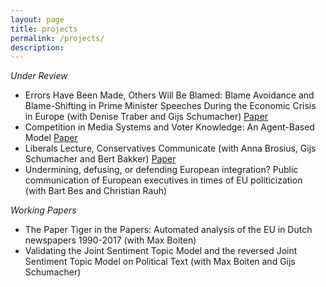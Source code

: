 ```yaml
---
layout: page
title: projects
permalink: /projects/
description:
---
```



*Under Review*

- Errors Have Been Made, Others Will Be Blamed: Blame Avoidance and Blame-Shifting in Prime Minister Speeches During the Economic Crisis in Europe (with Denise Traber and Gijs Schumacher) [Paper](https://osf.io/kg6qs/)
- Competition in Media Systems and Voter Knowledge: An Agent-Based Model [Paper](https://osf.io/u7wbr/)
- Liberals Lecture, Conservatives Communicate (with Anna Brosius, Gijs Schumacher and Bert Bakker) [Paper](https://osf.io/xv4a3)
- Undermining, defusing, or defending European integration? Public communication of European executives in times of EU politicization (with Bart Bes and Christian Rauh)

*Working Papers*
- The Paper Tiger in the Papers: Automated analysis of the EU in Dutch newspapers 1990-2017 (with Max Boiten)
- Validating the Joint Sentiment Topic Model and the reversed Joint Sentiment Topic Model on Political Text (with Max Boiten and Gijs Schumacher)